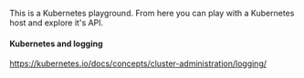 This is a Kubernetes playground. From here you can play with a Kubernetes host and explore it's API.

#### Kubernetes and logging

https://kubernetes.io/docs/concepts/cluster-administration/logging/